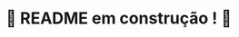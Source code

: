 # :construction: README em construção ! :construction:
<!-- Olá, Tryber!
1. Crie um container em modo interativo, sem rodá-lo, nomeando-o como 01container e utilizando a imagem alpine na versão 3.12

# Para criar um container novo: "docker contair create -it"
# Para nomear o container criado: "--name (nome do container)"
# Para que esse container tenha uma determinada imagem com versão "(nome da imagem):(versão)"

docker container create -it --name 01container alpine:3.12

----------------------------------------------------------

 2. Inicie o container 01containe

# Para dar início ao container "docker start (nome do container)"

docker start 01container

------------------------------------------------------------

3. Liste os containers filtrando pelo nome 01container 

# Para filtrar um determinado container "docker --filter (alguns comandos)"
# Alguns comando são:
  # "status=runing" - filtra apenas os que estão rodando
  # "name=(nome do container desejado)" - filtras determinado container pelo nome
  # Pode também aplicar os dois filtros --filter "status=runing" --filter "name=(nome)"
# Caso queira listar esse container usar "ps" depois do docker: "docker ps..."

docker --filter "name=01container"

------------------------------------------------------------

 4. Execute o comando cat /etc/os-release no container 01container sem se acoplar a ele 

# docker é usado para interagir  com o "docker"
# exec é usado para executar comandos dentro dos containers que já estão em execução
# nome do container
# comando que deseja executar dentro do container (cat /etc/os-release)

docker exec 01container cat /etc/os-release

---------------------------------------------------------------

 5. Remova o container 01container

# Para remover um container usamos o comando "rm"
# Caso não dê certo, utilizamos o -f que indicar "forçar"
# Por fim o nome do container que desejamos remover

docker rm -f 01container

---------------------------------------------------------------

 6. Faça o download da imagem nginx com a versão 1.21.3-alpine sem criar ou rodar um container

# docker é usado para interagir com o Docker
# image é um subcomando do docker que é utilizado para trabalhar com as imagens do docker
# pull, assim como no git, o comando pull serve para (puxa) fazer o download para a máquina
# nginx nome da imagem desejada
# 1.21.3-alpine indica a versão da imagem

docker image pull nginx:1.21.3-alpine

Resumindo: esse comando solicita ao Docker para baixar a imagem do Nginx na versão 1.21.3, baseada no Alpine Linux, do registro de contêiner padrão (Docker Hub) para sua máquina. Isso permitirá que você tenha essa imagem disponível localmente para criar e executar contêineres a partir dela.

---------------------------------------------------------------

 7. Rode um novo container com a imagem nginx com a versão 1.21.3-alpine em segundo plano nomeando-o como 02images e mapeando sua porta padrão de acesso para porta 3000 do sistema hospedeiro 

# run é um subcomando para criar e iniciar novos conteiners a partir de uma imagem docker
# -d é uma opção do comando "docker run" e indica que é para iniciar o conteiner em segundo plano (requisito do exercício)
# -p é outro comando de "docker run" que serve para mapear a porta do conteiner para uma porta no host
# 3000:80 a porta 80 é onde estamos mapeando (monitorando), que é a porta onde o servidor Nginx está sendo executado e 3000 é o localhost que desejamos acessar o servidor do Nginx. Seria algo mais ou menos assim: 3000 é a porta que vamos criar na nossa máquina para acessar o servidor da Nginx que é a porta 80. 

docker run -d -p 3000:80 --name 02images nginx:1.21.3-alpine

-------------------------------------------------------------

 8. Pare o container 02images que está em andamento

# stop como o próprio nome diz, é para parar conteiners que estão sendo executados
# 02images é um argumento do docker stop que pode indicar o ID ou o nome, neste caso indica o nome do conteiner que deseja parar

docker stop 02images

---------------------------------------------------------------

 9. Gere uma build a partir do Dockerfile do back-end do todo-app nomeando a imagem para todobackend

# docker: É o comando principal da interface de linha de comando do Docker.
# build: Este é um subcomando usado para construir imagens Docker. Ele cria uma imagem Docker a partir de um Dockerfile e de outros arquivos do contexto.
# -t: Esta é uma opção do comando docker build. É usada para adicionar uma tag ou nome à imagem que está sendo construída. Por exemplo, -t todobackend adicionaria a tag todobackend à imagem.
# todobackend: Este é o nome da imagem que você deseja criar.
# ./todo-app/back-end: Este é o diretório onde o Dockerfile e outros arquivos necessários para construir a imagem estão localizados. É o contexto de construção. Quando você executa docker build, o Docker usa os arquivos neste diretório (e em subdiretórios) para construir a imagem Docker.

docker build -t todobackend ./todo-app/back-end

-Dentro do arquivo Dockerfile dentro do diretório back-end tem os seguintes comando:

# Define a imagem base
FROM node:16-alpine

_Esta instrução indica a imagem base que será utilizada como ponto de partida para a construção da nova imagem. Neste caso, node:16-alpine é uma imagem oficial do Node.js na versão 16, baseada no Alpine Linux. Isso significa que o Dockerfile estará construindo uma imagem que utiliza o Node.js como ambiente de execução e o Alpine Linux como sistema operacional base. O Alpine Linux é uma escolha comum para imagens Docker devido ao seu tamanho reduzido._

# Expondo a porta 3001
EXPOSE 3001

_Esta instrução indica a imagem base que será utilizada como ponto de partida para a construção da nova imagem. Neste caso, node:16-alpine é uma imagem oficial do Node.js na versão 16, baseada no Alpine Linux. Isso significa que o Dockerfile estará construindo uma imagem que utiliza o Node.js como ambiente de execução e o Alpine Linux como sistema operacional base. O Alpine Linux é uma escolha comum para imagens Docker devido ao seu tamanho reduzido._

# Define o diretório de trabalho
WORKDIR /app/back-end

_Esta instrução define o diretório de trabalho dentro do contêiner para /app/back-end. Todas as instruções subsequentes serão executadas neste diretório, a menos que especificado de outra forma. Isso é útil para garantir que os comandos ADD, COPY, RUN, entre outros, sejam executados no contexto do diretório especificado._

# Adiciona o arquivo node_modules.tar.gz à imagem
ADD node_modules.tar.gz /app/back-end

_Esta instrução extrai um arquivo node_modules.tar.gz para o diretório /app/back-end dentro do contêiner. Presumivelmente, este arquivo contém as dependências do Node.js necessárias para o aplicativo. Utilizar um arquivo tar.gz pré-compilado pode acelerar o processo de construção, pois evita que o Docker reinstale as dependências do Node.js em cada compilação._

# Copia todos os arquivos da pasta back-end para a imagem
COPY . /app/back-end

_Esta instrução copia todos os arquivos e diretórios do contexto de construção (onde está localizado o Dockerfile) para o diretório /app/back-end dentro do contêiner. Isso inclui todos os arquivos do código-fonte do aplicativo, bem como quaisquer outros arquivos presentes no contexto de construção._

# Define o comando de inicialização padrão
ENTRYPOINT ["npm"]

_Esta instrução define o ponto de entrada padrão para o contêiner. Ela especifica o comando a ser executado quando o contêiner for iniciado. Neste caso, o comando npm é definido como o ponto de entrada. Isso significa que qualquer comando ou argumento passado para o contêiner será executado como se fosse um comando npm._

CMD ["start"]

_Esta instrução fornece argumentos padrão para o ponto de entrada definido anteriormente. Se nenhum comando for especificado quando o contêiner for iniciado, o comando especificado aqui será executado. Neste caso, o comando npm start será executado por padrão quando o contêiner for iniciado._

---------------------------------------------------------------------------------

 10. Gere uma build a partir do Dockerfile do front-end do todo-app nomeando a imagem para todofrontend

# -t: Esta é uma opção do comando docker build. É usada para adicionar uma tag ou nome à imagem que está sendo construída. 
# todofrontend: Este é o nome da imagem que você deseja criar.
# ./todo-app/front-end: Este é o diretório onde o Dockerfile e outros arquivos necessários para construir a imagem estão localizados.

docker build -t todofrontend ./todo-app/front-end/

-Dentro do arquivo Dockerfile dentro do diretório front-end tem os seguintes comando:

FROM node:16-alpine
EXPOSE 3000
WORKDIR /app/front-end
ADD node_modules.tar.gz /app/front-end
COPY . /app/front-end
ENTRYPOINT ["npm"]
CMD ["start"]

----------------------------------------------------------------------------------

 11. Gere uma build a partir do Dockerfile dos testes do todo-app nomeando a imagem para todotests 
 
# -t: Esta é uma opção do comando docker build. É usada para adicionar uma tag ou nome à imagem que está sendo construída. 
# todotests : Este é o nome da imagem que você deseja criar.
# ./todo-app/tests: Este é o diretório onde o Dockerfile e outros arquivos necessários para construir a imagem estão localizados. 
 
docker build -t todotests ./todo-app/tests
 
-Dentro do arquivo Dockerfile dentro do diretório tests tem os seguintes comando:

FROM betrybe/puppetter:1.0
WORKDIR /app/tests
ADD node_modules.tar.gz /app/tests
COPY . /app/tests
ENTRYPOINT ["npm"]
CMD ["test"]

----------------------------------------------------------------------------------------

12. Suba uma orquestração em segundo plano com o docker-compose de forma que backend, frontend e tests consigam se comunicar 

# docker-compose: Este é o comando principal para interagir com o Docker Compose, que é uma ferramenta para definir e executar aplicativos Docker com múltiplos contêineres.
# up: Este é um subcomando do Docker Compose usado para criar e iniciar contêineres para todos os serviços definidos no arquivo docker-compose.yml. Ele inicia os serviços em primeiro plano por padrão, mas pode ser combinado com a opção -d para iniciar os serviços em segundo plano (modo detached).
# -d: Esta opção indica ao Docker Compose para iniciar os serviços em segundo plano, ou seja, em modo detached.


docker-compose up -d

- Dentro do arquivo docker-compose.yml na raiz do diretório Docker temos os seguintes comandos:

# A versão 3 é uma das versões mais recentes e suporta uma série de recursos avançados e melhores práticas de composição de contêineres
# Solicitação do projeto
version: '3'
# Aqui é onde definimos os serviços que irão compor a aplicação.
services:
  # Este é o nome do serviço que estamos definindo. Ele será usado para referenciar este serviço em outros lugares do arquivo.
  # Aqui acabei criando um contianer para o frontend, backend e para os testes.
  todofront:
    # Aqui estamos usando a imagem que criamos no Dockerfile. Isso significa que o Dockerfile deve estar no mesmo diretório que este arquivo.
    # Aqui estamos usando todofrontend porque já foi criado um container com esse nome
    image: todofrontend
    # Aqui estamos mapeando a porta 3000 do contêiner para a porta 3000 do host. Isso significa que podemos acessar o aplicativo em http://localhost:3000.
    ports:
      - "3000:3000"
    # Aqui estamos definindo uma variável de ambiente que será usada pelo aplicativo para acessar o backend.
    # Isso é necessário porque o aplicativo frontend e o backend estão em contêineres separados.
    environment:
    # Já aqui, estamos usando o container todoback que foi o container criado dentro service
      - REACT_APP_API_HOST=todoback
    # Aqui estamos dizendo que este serviço depende do serviço todobackend.
    # Isso significa que o serviço todofrontend só será iniciado depois que o serviço todobackend estiver pronto.
    depends_on:
    # Mesma coisa aqui, o todoback é o nome do container que foi criado dentro do service para o backend
      - todoback

  # Este é o serviço que representa o backend da aplicação.    
  todoback:
    # Aqui estamos usando a imagem que criamos no Dockerfile dentro da pasta do backend.
    image: todobackend
    ports:
      - "3001:3001"

  todotests:
    image: todotests
    # O environment é usado para definir variáveis de ambiente que serão usadas pelo aplicativo.
    environment:
      - FRONT_HOST=todofront
    # Aqui estamos dizendo que este serviço depende do serviço do front-end e do serviço do back-end.
    depends_on:
      - todofront

-->
